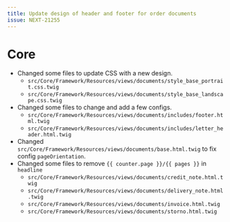 ```yaml
---
title: Update design of header and footer for order documents
issue: NEXT-21255
---
```

# Core
* Changed some files to update CSS with a new design.
  * `src/Core/Framework/Resources/views/documents/style_base_portrait.css.twig`
  * `src/Core/Framework/Resources/views/documents/style_base_landscape.css.twig`
* Changed some files to change and add a few configs.
  * `src/Core/Framework/Resources/views/documents/includes/footer.html.twig`
  * `src/Core/Framework/Resources/views/documents/includes/letter_header.html.twig`
* Changed `src/Core/Framework/Resources/views/documents/base.html.twig` to fix config `pageOrientation`.
* Changed some files to remove `{{ counter.page }}/{{ pages }}` in `headline`
  * `src/Core/Framework/Resources/views/documents/credit_note.html.twig`
  * `src/Core/Framework/Resources/views/documents/delivery_note.html.twig`
  * `src/Core/Framework/Resources/views/documents/invoice.html.twig`
  * `src/Core/Framework/Resources/views/documents/storno.html.twig`
